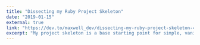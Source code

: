 ```yaml
---
title: "Dissecting my Ruby Project Skeleton"
date: "2019-01-15"
external: true
link: "https://dev.to/maxwell_dev/dissecting-my-ruby-project-skeleton-4pd7"
excerpt: "My project skeleton is a base starting point for simple, vanilla Ruby creations. I examine how the basic parts work together for fellow Ruby newbies."
---
```

